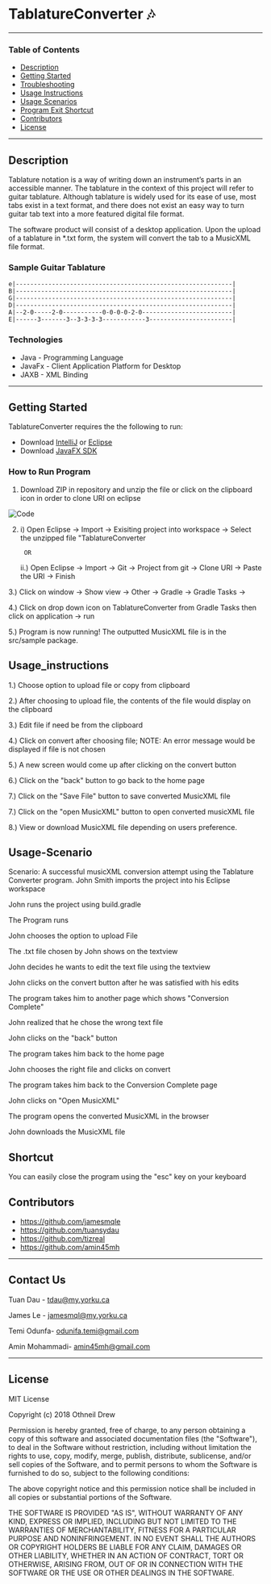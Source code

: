 # TablatureConverter 🎶

---

### Table of Contents

- [Description](#description)
- [Getting Started](#getting-started)
- [Troubleshooting](#troubleshooting)
- [Usage Instructions](#usage_instructions)
- [Usage Scenarios](#usage-scenarios)
- [Program Exit Shortcut](#shortcut)
- [Contributors](#contributors)
- [License](#license)

---

## Description
Tablature notation is a way of writing down an instrument’s parts in an accessible manner. The tablature in the context of this project will refer to guitar tablature. Although tablature is widely used for its ease of use, most tabs exist in a text format, and there does not exist an easy way to turn guitar tab text into a more featured digital file format.

The software product will consist of a desktop application. Upon the upload of a tablature in *.txt form, the system will convert the tab to a MusicXML file format.

### Sample Guitar Tablature

```
e|------------------------------------------------------------|
B|------------------------------------------------------------|
G|------------------------------------------------------------|
D|------------------------------------------------------------|
A|--2-0-----2-0-----------0-0-0-0-2-0-------------------------|
E|------3-------3--3-3-3-3------------3-----------------------|
```


### Technologies

- Java - Programming Language
- JavaFx - Client Application Platform for Desktop
- JAXB - XML Binding

---

## Getting Started

TablatureConverter requires the the following to run:
- Download [IntelliJ](https://www.jetbrains.com/idea/download/#section=windows) or [Eclipse](https://www.eclipse.org/downloads/)
- Download [JavaFX SDK](https://gluonhq.com/products/javafx/)


### How to Run Program

1. Download ZIP in repository and unzip the file or click on the clipboard icon in order to clone URI on eclipse

![Code](https://res.cloudinary.com/practicaldev/image/fetch/s--L5zkGG8u--/c_limit%2Cf_auto%2Cfl_progressive%2Cq_auto%2Cw_880/https://dev-to-uploads.s3.amazonaws.com/i/95r8bqqsnt0losag50b1.png)

2. i) Open Eclipse -> Import -> Exisiting project into workspace -> Select the unzipped file "TablatureConverter 
 
        OR

   ii.) Open Eclipse -> Import -> Git -> Project from git -> Clone URI -> Paste the URI -> Finish
   
3.)  Click on window -> Show view -> Other -> Gradle -> Gradle Tasks -> 

4.) Click on drop down icon on TablatureConverter from Gradle Tasks then click on application -> run
   
5.) Program is now running! The outputted MusicXML file is in the src/sample package.



## Usage_instructions
1.) Choose option to upload file or copy from clipboard

2.) After choosing to upload file, the contents of the file would display on the clipboard

3.) Edit file if need be from the clipboard

4.) Click on convert after choosing file; NOTE: An error message would be displayed if file is not chosen

5.) A new screen would come up after clicking on the convert button

6.) Click on the "back" button to go back to the home page

7.) Click on the "Save File" button to save converted MusicXML file 

7.) Click on the "open MusicXML" button to open converted musicXML file

8.) View or download MusicXML file depending on users preference.



## Usage-Scenario

Scenario: A successful musicXML conversion attempt using the Tablature Converter program.
John Smith imports the project into his Eclipse workspace

John runs the project using build.gradle 

The Program runs

John chooses the option to upload File

The .txt file chosen by John shows on the textview

John decides he wants to edit the text file using the textview

John clicks on the convert button after he was satisfied with his edits

The program takes him to another page which shows "Conversion Complete"

John realized that he chose the wrong text file

John clicks on the "back" button

The program takes him back to the home page

John chooses the right file and clicks on convert

The program takes him back to the Conversion Complete page

John clicks on "Open MusicXML"

The program opens the converted MusicXML in the browser

John downloads the MusicXML file


## Shortcut
You can easily close the program using the "esc" key on your keyboard



## Contributors

- https://github.com/jamesmqle
- https://github.com/tuansydau
- https://github.com/tizreal
- https://github.com/amin45mh

---

## Contact Us

Tuan Dau - tdau@my.yorku.ca

James Le - jamesmql@my.yorku.ca

Temi Odunfa- odunifa.temi@gmail.com

Amin Mohammadi- amin45mh@gmail.com

---

## License

MIT License

Copyright (c) 2018 Othneil Drew

Permission is hereby granted, free of charge, to any person obtaining a copy
of this software and associated documentation files (the "Software"), to deal
in the Software without restriction, including without limitation the rights
to use, copy, modify, merge, publish, distribute, sublicense, and/or sell
copies of the Software, and to permit persons to whom the Software is
furnished to do so, subject to the following conditions:

The above copyright notice and this permission notice shall be included in all
copies or substantial portions of the Software.

THE SOFTWARE IS PROVIDED "AS IS", WITHOUT WARRANTY OF ANY KIND, EXPRESS OR
IMPLIED, INCLUDING BUT NOT LIMITED TO THE WARRANTIES OF MERCHANTABILITY,
FITNESS FOR A PARTICULAR PURPOSE AND NONINFRINGEMENT. IN NO EVENT SHALL THE
AUTHORS OR COPYRIGHT HOLDERS BE LIABLE FOR ANY CLAIM, DAMAGES OR OTHER
LIABILITY, WHETHER IN AN ACTION OF CONTRACT, TORT OR OTHERWISE, ARISING FROM,
OUT OF OR IN CONNECTION WITH THE SOFTWARE OR THE USE OR OTHER DEALINGS IN THE
SOFTWARE.

